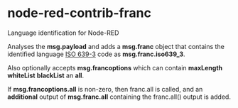 # node-red-contrib-franc

Language identification for Node-RED

Analyses the **msg.payload** and adds a **msg.franc** object that contains the identified language [ISO 639-3](https://en.wikipedia.org/wiki/ISO_639-3) code as **msg.franc.iso639_3**.

Also optionally accepts **msg.francoptions** which can contain **maxLength** **whiteList** **blackList** an **all**.

If **msg.francoptions.all** is non-zero, then franc.all is called, and an **additional** output of **msg.franc.all** containing the franc.all() output is added.
